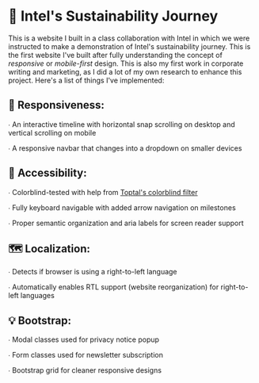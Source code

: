 # 🌿 Intel's Sustainability Journey
This is a website I built in a class collaboration with Intel in which we were instructed to make a demonstration of Intel's sustainability journey. This is the first website I've built after fully understanding the concept of *responsive* or *mobile-first* design. This is also my first work in corporate writing and marketing, as I did a lot of my own research to enhance this project. Here's a list of things I've implemented:

## 📱 Responsiveness:

∙ An interactive timeline with horizontal snap scrolling on desktop and vertical scrolling on mobile

∙ A responsive navbar that changes into a dropdown on smaller devices

## 🤝 Accessibility:

∙ Colorblind-tested with help from [Toptal's colorblind filter](https://www.toptal.com/designers/colorfilter)

∙ Fully keyboard navigable with added arrow navigation on milestones

∙ Proper semantic organization and aria labels for screen reader support

## 🗺️ Localization:

∙ Detects if browser is using a right-to-left language

∙ Automatically enables RTL support (website reorganization) for right-to-left languages

## 💡 Bootstrap:

∙ Modal classes used for privacy notice popup

∙ Form classes used for newsletter subscription

∙ Bootstrap grid for cleaner responsive designs
